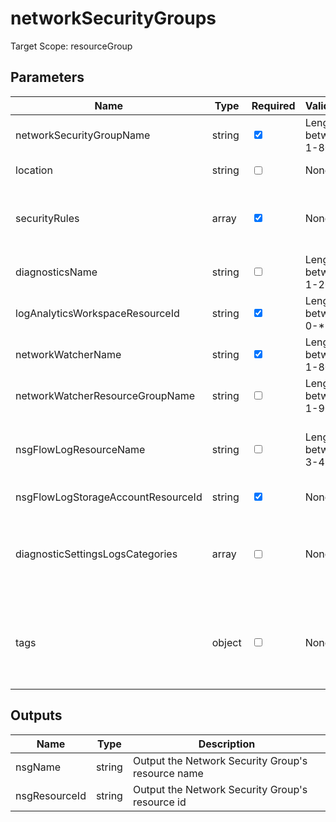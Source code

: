 # networkSecurityGroups

Target Scope: resourceGroup

## Parameters
| Name | Type | Required | Validation | Default value | Description |
| -- |  -- | -- | -- | -- | -- |
| networkSecurityGroupName | string | <input type="checkbox" checked> | Length between 1-80 | <pre></pre> | The name of the network security group. Preferably identical or similar/retracable to the subnet name where it gets applied to. |
| location | string | <input type="checkbox"> | None | <pre>resourceGroup().location</pre> | Specifies the Azure location where the resource should be created. Defaults to the resourcegroup location. |
| securityRules | array | <input type="checkbox" checked> | None | <pre></pre> | A collection of security rules of the network security group. For array/object structure, please refer to https://docs.microsoft.com/en-us/azure/templates/microsoft.network/networksecuritygroups?tabs=bicep#securityrule. |
| diagnosticsName | string | <input type="checkbox"> | Length between 1-260 | <pre>'AzurePlatformCentralizedLogging'</pre> | The name of the diagnostics. This defaults to `AzurePlatformCentralizedLogging`. |
| logAnalyticsWorkspaceResourceId | string | <input type="checkbox" checked> | Length between 0-* | <pre></pre> | The azure resource id of the log analytics workspace to log the diagnostics to. If you set this to an empty string, logging & diagnostics will be disabled. |
| networkWatcherName | string | <input type="checkbox" checked> | Length between 1-80 | <pre></pre> | The name of the networkwatcher for this Virtual Network. This should be pre-existing. |
| networkWatcherResourceGroupName | string | <input type="checkbox"> | Length between 1-90 | <pre>az.resourceGroup().name</pre> | The name of the resourcegroup where the networkwatcher (for the Virtual Network) resides in. This should be pre-existing. |
| nsgFlowLogResourceName | string | <input type="checkbox"> | Length between 3-45 | <pre>'nfl-<networkSecurityGroupName>'</pre> | The name of the NSG flow log (dianostics).<br>You can use the following placeholders which will be replaced by their respective values:<br>&nbsp;&nbsp;&nbsp;- <networkSecurityGroupName> will be translated in the value you use for the `networkSecurityGroupName` parameter. |
| nsgFlowLogStorageAccountResourceId | string | <input type="checkbox" checked> | None | <pre></pre> | The resourceid for the storage account to log the NSG flow logs to. This should be pre-existing. |
| diagnosticSettingsLogsCategories | array | <input type="checkbox"> | None | <pre>[<br>  {<br>    categoryGroup: 'allLogs'<br>    enabled: true<br>  }<br>]</pre> | Which log categories to enable; This defaults to `allLogs`. For array/object format, please refer to https://docs.microsoft.com/en-us/azure/templates/microsoft.insights/diagnosticsettings?tabs=bicep#logsettings. |
| tags | object | <input type="checkbox"> | None | <pre>{}</pre> | The tags to apply to this resource. This is an object with key/value pairs.<br>Example:<br>{<br>&nbsp;&nbsp;&nbsp;FirstTag: myvalue<br>&nbsp;&nbsp;&nbsp;SecondTag: another value<br>} |
## Outputs
| Name | Type | Description |
| -- |  -- | -- |
| nsgName | string | Output the Network Security Group\'s resource name |
| nsgResourceId | string | Output the Network Security Group\'s resource id |

